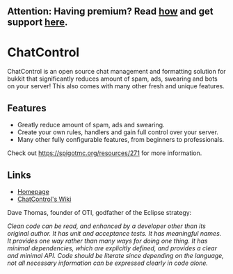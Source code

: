 ## Attention: Having premium? Read [how](https://github.com/kangarko/ChatControl-Pro/wiki/Getting-Help-the-Right-Way) and get support [here](https://github.com/kangarko/ChatControl-Pro/issues).

ChatControl
===========

ChatControl is an open source chat management and formatting solution for bukkit that significantly reduces amount of spam, ads, swearing and bots on your server! This also comes with many other fresh and unique features.

Features
--------

* Greatly reduce amount of spam, ads and swearing.
* Create your own rules, handlers and gain full control over your server.
* Many other fully configurable features, from beginners to professionals.

Check out https://spigotmc.org/resources/271 for more information.

Links
-----

* [Homepage](https://www.spigotmc.org/resources/271/)
* [ChatControl's Wiki](https://github.com/kangarko/ChatControl/wiki/)

Dave Thomas, founder of OTI, godfather of the Eclipse strategy:

<i>Clean code can be read, and enhanced by a developer other than its original author. It has unit and acceptance tests. It has meaningful names. It provides one way rather than many ways for doing one thing. It has minimal dependencies, which are explicitly defined, and provides a clear and minimal API. Code should be literate since depending on the language, not all necessary information can be expressed clearly in code alone.</i>

